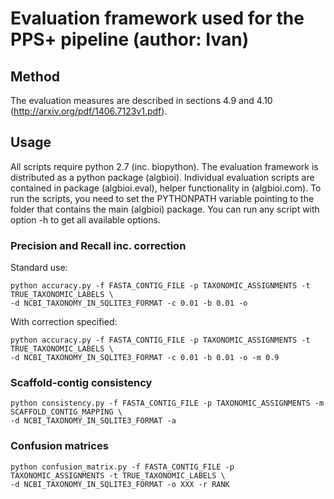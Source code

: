 # Evaluation framework used for the PPS+ pipeline (author: Ivan)

## Method
The evaluation measures are described in sections 4.9 and 4.10 (http://arxiv.org/pdf/1406.7123v1.pdf).

## Usage

All scripts require python 2.7 (inc. biopython). The evaluation framework is distributed as a python package (algbioi).
Individual evaluation scripts are contained in package (algbioi.eval), helper functionality in (algbioi.com). To run
the scripts, you need to set the PYTHONPATH variable pointing to the folder that contains the main (algbioi) package.
You can run any script with option -h to get all available options.

### Precision and Recall inc. correction

Standard use:
```
python accuracy.py -f FASTA_CONTIG_FILE -p TAXONOMIC_ASSIGNMENTS -t TRUE_TAXONOMIC_LABELS \
-d NCBI_TAXONOMY_IN_SQLITE3_FORMAT -c 0.01 -b 0.01 -o
```

With correction specified:
```
python accuracy.py -f FASTA_CONTIG_FILE -p TAXONOMIC_ASSIGNMENTS -t TRUE_TAXONOMIC_LABELS \
-d NCBI_TAXONOMY_IN_SQLITE3_FORMAT -c 0.01 -b 0.01 -o -m 0.9
```


### Scaffold-contig consistency
```
python consistency.py -f FASTA_CONTIG_FILE -p TAXONOMIC_ASSIGNMENTS -m SCAFFOLD_CONTIG_MAPPING \
-d NCBI_TAXONOMY_IN_SQLITE3_FORMAT -a
```

### Confusion matrices
```
python confusion_matrix.py -f FASTA_CONTIG_FILE -p TAXONOMIC_ASSIGNMENTS -t TRUE_TAXONOMIC_LABELS \
-d NCBI_TAXONOMY_IN_SQLITE3_FORMAT -o XXX -r RANK
```
